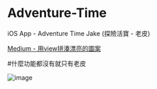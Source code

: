 # Adventure-Time
iOS App - Adventure Time Jake (探險活寶 - 老皮)

[Medium - 用view拼湊漂亮的圖案](https://medium.com/%E5%BD%BC%E5%BE%97%E6%BD%98%E7%9A%84-swift-ios-app-%E9%96%8B%E7%99%BC%E6%95%99%E5%AE%A4/%E7%94%A8-view-%E6%8B%BC%E6%B9%8A%E6%BC%82%E4%BA%AE%E7%9A%84%E5%9C%96%E6%A1%88-fcdc10e741cf)

#什麼功能都沒有就只有老皮

![image](https://github.com/shinhua/Adventure-Time/blob/master/%E8%80%81%E7%9A%AE.gif)
